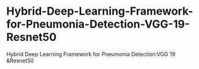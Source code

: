 # Hybrid-Deep-Learning-Framework-for-Pneumonia-Detection-VGG-19-Resnet50
Hybrid Deep Learning Framework for Pneumonia Detection:VGG 19 &amp;Resnet50 
